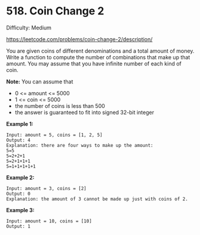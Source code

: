 # 518. Coin Change 2

Difficulty: Medium

https://leetcode.com/problems/coin-change-2/description/

You are given coins of different denominations and a total amount of money. Write a function to compute the number of combinations that make up that amount. You may assume that you have infinite number of each kind of coin.

**Note:** You can assume that

* 0 <= amount <= 5000
* 1 <= coin <= 5000
* the number of coins is less than 500
* the answer is guaranteed to fit into signed 32-bit integer
 
**Example 1:**
```
Input: amount = 5, coins = [1, 2, 5]
Output: 4
Explanation: there are four ways to make up the amount:
5=5
5=2+2+1
5=2+1+1+1
5=1+1+1+1+1
``` 

**Example 2:**
```
Input: amount = 3, coins = [2]
Output: 0
Explanation: the amount of 3 cannot be made up just with coins of 2.
``` 

**Example 3:**
```
Input: amount = 10, coins = [10] 
Output: 1
```

